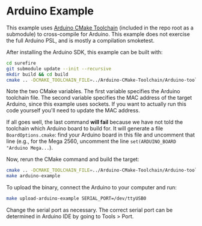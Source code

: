 # Arduino Example

This example uses [Arduino CMake Toolchain](https://github.com/a9183756-gh/Arduino-CMake-Toolchain) (included in the repo root as a submodule) to cross-compile for Arduino. This example does not exercise the full Arduino PSL, and is mostly a compilation smoketest.

After installing the Arduino SDK, this example can be built with:

```bash
cd surefire
git submodule update --init --recursive
mkdir build && cd build
cmake .. -DCMAKE_TOOLCHAIN_FILE=../Arduino-CMake-Toolchain/Arduino-toolchain.cmake -DSF_ARDUINO_MAC_ADDR=0xA8610AAE759C
```

Note the two CMake variables. The first variable specifies the Arduino toolchain file. The second variable specifies the MAC address of the target Arduino, since this example uses sockets. If you want to actually run this code yourself you'll need to update the MAC address.

If all goes well, the last command **will fail** because we have not told the toolchain which Arduino board to build for. It will generate a file `BoardOptions.cmake`: find your Arduino board in this file and uncomment that line (e.g., for the Mega 2560, uncomment the line `set(ARDUINO_BOARD "Arduino Mega...`).

Now, rerun the CMake command and build the target:

```bash
cmake .. -DCMAKE_TOOLCHAIN_FILE=../Arduino-CMake-Toolchain/Arduino-toolchain.cmake -DSF_ARDUINO_MAC_ADDR=0xA8610AAE759C
make arduino-example
```

To upload the binary, connect the Arduino to your computer and run:

```bash
make upload-arduino-example SERIAL_PORT=/dev/ttyUSB0
```

Change the serial port as necessary. The correct serial port can be determined in Arduino IDE by going to Tools > Port.
